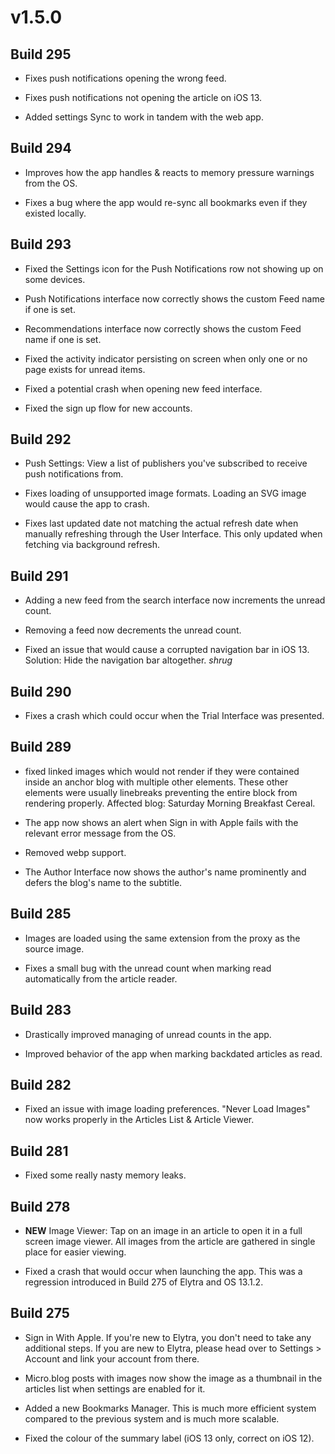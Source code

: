# v1.5.0

## Build 295

- Fixes push notifications opening the wrong feed.

- Fixes push notifications not opening the article on iOS 13. 

- Added settings Sync to work in tandem with the web app. 

## Build 294

- Improves how the app handles & reacts to memory pressure warnings from the OS.

- Fixes a bug where the app would re-sync all bookmarks even if they existed locally. 

## Build 293

- Fixed the Settings icon for the Push Notifications row not showing up on some devices. 

- Push Notifications interface now correctly shows the custom Feed name if one is set.

- Recommendations interface now correctly shows the custom Feed name if one is set.

- Fixed the activity indicator persisting on screen when only one or no page exists for unread items. 

- Fixed a potential crash when opening new feed interface.

- Fixed the sign up flow for new accounts.

## Build 292

- Push Settings: View a list of publishers you've subscribed to receive push notifications from. 

- Fixes loading of unsupported image formats. Loading an SVG image would cause the app to crash. 

- Fixes last updated date not matching the actual refresh date when manually refreshing through the User Interface. This only updated when fetching via background refresh.  

## Build 291

- Adding a new feed from the search interface now increments the unread count. 

- Removing a feed now decrements the unread count. 

- Fixed an issue that would cause a corrupted navigation bar in iOS 13. Solution: Hide the navigation bar altogether. *shrug*

## Build 290

- Fixes a crash which could occur when the Trial Interface was presented. 

## Build 289
- fixed linked images which would not render if they were contained inside an anchor blog with multiple other elements. These other elements were usually linebreaks preventing the entire block from rendering properly. Affected blog: Saturday Morning Breakfast Cereal.

- The app now shows an alert when Sign in with Apple fails with the relevant error message from the OS. 

- Removed webp support. 

- The Author Interface now shows the author's name prominently and defers the blog's name to the subtitle.  

## Build 285

- Images are loaded using the same extension from the proxy as the source image. 

- Fixes a small bug with the unread count when marking read automatically from the article reader. 

## Build 283

- Drastically improved managing of unread counts in the app. 

- Improved behavior of the app when marking backdated articles as read. 

## Build 282
- Fixed an issue with image loading preferences. "Never Load Images" now works properly in the Articles List & Article Viewer.  

## Build 281
- Fixed some really nasty memory leaks.  

## Build 278

- **NEW** Image Viewer: Tap on an image in an article to open it in a full screen image viewer. All images from the article are gathered in single place for easier viewing. 

- Fixed a crash that would occur when launching the app. This was a regression introduced in Build 275 of Elytra and OS 13.1.2.

## Build 275

- Sign in With Apple. If you're new to Elytra, you don't need to take any additional steps. If you are new to Elytra, please head over to Settings > Account and link your account from there. 

- Micro.blog posts with images now show the image as a thumbnail in the articles list when settings are enabled for it. 

- Added a new Bookmarks Manager. This is much more efficient system compared to the previous system and is much more scalable.

- Fixed the colour of the summary label (iOS 13 only, correct on iOS 12). 
